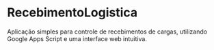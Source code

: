 # RecebimentoLogistica
Aplicação simples para controle de recebimentos de cargas, utilizando Google Apps Script e uma interface web intuitiva.
